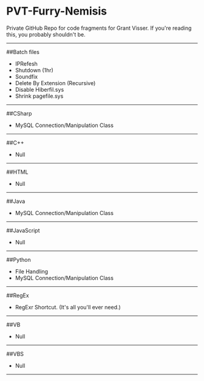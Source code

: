 PVT-Furry-Nemisis
======

Private GitHub Repo for code fragments for Grant Visser.
If you're reading this, you probably shouldn't be.

---

##Batch files
* IPRefesh
* Shutdown (1hr)
* Soundfix
* Delete By Extension (Recursive)
* Disable Hiberfil.sys
* Shrink pagefile.sys

---

##CSharp
* MySQL Connection/Manipulation Class

---

##C++
* Null

---

##HTML
* Null

---

##Java
* MySQL Connection/Manipulation Class

---

##JavaScript
* Null

---

##Python
* File Handling
* MySQL Connection/Manipulation Class

---

##RegEx
* RegExr Shortcut. (It's all you'll ever need.)

---

##VB
* Null

---

##VBS
* Null

---

